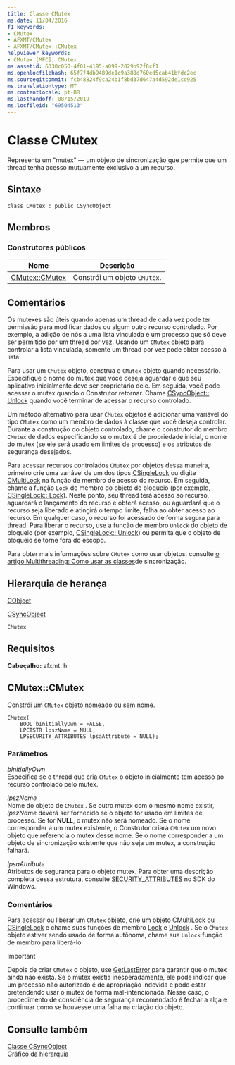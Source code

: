 ```yaml
---
title: Classe CMutex
ms.date: 11/04/2016
f1_keywords:
- CMutex
- AFXMT/CMutex
- AFXMT/CMutex::CMutex
helpviewer_keywords:
- CMutex [MFC], CMutex
ms.assetid: 6330c050-4f01-4195-a099-2029b92f8cf1
ms.openlocfilehash: 65f7f4db9489de1c9a380d760ed5cab41bfdc2ec
ms.sourcegitcommit: fcb48824f9ca24b1f8bd37d647a4d592de1cc925
ms.translationtype: MT
ms.contentlocale: pt-BR
ms.lasthandoff: 08/15/2019
ms.locfileid: "69504513"
---
```

# <a name="cmutex-class"></a>Classe CMutex

Representa um "mutex" — um objeto de sincronização que permite que um thread tenha acesso mutuamente exclusivo a um recurso.

## <a name="syntax"></a>Sintaxe

```
class CMutex : public CSyncObject
```

## <a name="members"></a>Membros

### <a name="public-constructors"></a>Construtores públicos

|Nome|Descrição|
|----------|-----------------|
|[CMutex::CMutex](#cmutex)|Constrói um objeto `CMutex`.|

## <a name="remarks"></a>Comentários

Os mutexes são úteis quando apenas um thread de cada vez pode ter permissão para modificar dados ou algum outro recurso controlado. Por exemplo, a adição de nós a uma lista vinculada é um processo que só deve ser permitido por um thread por vez. Usando um `CMutex` objeto para controlar a lista vinculada, somente um thread por vez pode obter acesso à lista.

Para usar um `CMutex` objeto, construa o `CMutex` objeto quando necessário. Especifique o nome do mutex que você deseja aguardar e que seu aplicativo inicialmente deve ser proprietário dele. Em seguida, você pode acessar o mutex quando o Construtor retornar. Chame [CSyncObject:: Unlock](../../mfc/reference/csyncobject-class.md#unlock) quando você terminar de acessar o recurso controlado.

Um método alternativo para usar `CMutex` objetos é adicionar uma variável do tipo `CMutex` como um membro de dados à classe que você deseja controlar. Durante a construção do objeto controlado, chame o construtor do membro `CMutex` de dados especificando se o mutex é de propriedade inicial, o nome do mutex (se ele será usado em limites de processo) e os atributos de segurança desejados.

Para acessar recursos controlados `CMutex` por objetos dessa maneira, primeiro crie uma variável de um dos tipos [CSingleLock](../../mfc/reference/csinglelock-class.md) ou digite [CMultiLock](../../mfc/reference/cmultilock-class.md) na função de membro de acesso do recurso. Em seguida, chame a função `Lock` de membro do objeto de bloqueio (por exemplo, [CSingleLock:: Lock](../../mfc/reference/csinglelock-class.md#lock)). Neste ponto, seu thread terá acesso ao recurso, aguardará o lançamento do recurso e obterá acesso, ou aguardará que o recurso seja liberado e atingirá o tempo limite, falha ao obter acesso ao recurso. Em qualquer caso, o recurso foi acessado de forma segura para thread. Para liberar o recurso, use a função de membro `Unlock` do objeto de bloqueio (por exemplo, [CSingleLock:: Unlock](../../mfc/reference/csinglelock-class.md#unlock)) ou permita que o objeto de bloqueio se torne fora do escopo.

Para obter mais informações sobre `CMutex` como usar objetos, consulte [o artigo Multithreading: Como usar as classes](../../parallel/multithreading-how-to-use-the-synchronization-classes.md)de sincronização.

## <a name="inheritance-hierarchy"></a>Hierarquia de herança

[CObject](../../mfc/reference/cobject-class.md)

[CSyncObject](../../mfc/reference/csyncobject-class.md)

`CMutex`

## <a name="requirements"></a>Requisitos

**Cabeçalho:** afxmt. h

##  <a name="cmutex"></a>CMutex::CMutex

Constrói um `CMutex` objeto nomeado ou sem nome.

```
CMutex(
    BOOL bInitiallyOwn = FALSE,
    LPCTSTR lpszName = NULL,
    LPSECURITY_ATTRIBUTES lpsaAttribute = NULL);
```

### <a name="parameters"></a>Parâmetros

*bInitiallyOwn*<br/>
Especifica se o thread que cria `CMutex` o objeto inicialmente tem acesso ao recurso controlado pelo mutex.

*lpszName*<br/>
Nome do objeto de `CMutex` . Se outro mutex com o mesmo nome existir, *lpszName* deverá ser fornecido se o objeto for usado em limites de processo. Se for **NULL**, o mutex não será nomeado. Se o nome corresponder a um mutex existente, o Construtor criará `CMutex` um novo objeto que referencia o mutex desse nome. Se o nome corresponder a um objeto de sincronização existente que não seja um mutex, a construção falhará.

*lpsaAttribute*<br/>
Atributos de segurança para o objeto mutex. Para obter uma descrição completa dessa estrutura, consulte [SECURITY_ATTRIBUTES](/previous-versions/windows/desktop/legacy/aa379560\(v=vs.85\)) no SDK do Windows.

### <a name="remarks"></a>Comentários

Para acessar ou liberar um `CMutex` objeto, crie um objeto [CMultiLock](../../mfc/reference/cmultilock-class.md) ou [CSingleLock](../../mfc/reference/csinglelock-class.md) e chame suas funções de membro [Lock](../../mfc/reference/csinglelock-class.md#lock) e [Unlock](../../mfc/reference/csinglelock-class.md#unlock) . Se o `CMutex` objeto estiver sendo usado de forma autônoma, chame sua `Unlock` função de membro para liberá-lo.

> [!IMPORTANT]
>  Depois de criar `CMutex` o objeto, use [GetLastError](/windows/win32/api/errhandlingapi/nf-errhandlingapi-getlasterror) para garantir que o mutex ainda não exista. Se o mutex existia inesperadamente, ele pode indicar que um processo não autorizado é de apropriação indevida e pode estar pretendendo usar o mutex de forma mal-intencionada. Nesse caso, o procedimento de consciência de segurança recomendado é fechar a alça e continuar como se houvesse uma falha na criação do objeto.

## <a name="see-also"></a>Consulte também

[Classe CSyncObject](../../mfc/reference/csyncobject-class.md)<br/>
[Gráfico da hierarquia](../../mfc/hierarchy-chart.md)
